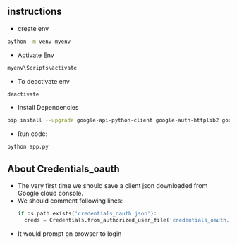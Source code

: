 ## instructions
* create env
```bash
python -m venv myenv
```
* Activate Env
```bash
myenv\Scripts\activate
```
* To deactivate env
```bash
deactivate
```
* Install Dependencies
```bash 
pip install --upgrade google-api-python-client google-auth-httplib2 google-auth-oauthlib ollama flask gspread waitress
```
* Run code: 
```bash
python app.py
```

## About Credentials_oauth
* The very first time we should save a client json downloaded from Google cloud console.
* We should comment following lines:
  ```python
  if os.path.exists('credentials_oauth.json'):
    creds = Credentials.from_authorized_user_file('credentials_oauth.json', SCOPES)
  ```
* It would prompt on browser to login

